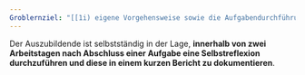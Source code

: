 ```yaml
---
Groblernziel: "[[1i) eigene Vorgehensweise sowie die Aufgabendurchführung im Team reflektieren und bei der Verbesserung der Arbeitsprozesse mitwirken]]"
---
```

Der Auszubildende ist selbstständig in der Lage, **innerhalb von zwei Arbeitstagen nach Abschluss einer Aufgabe eine Selbstreflexion durchzuführen und diese in einem kurzen Bericht zu dokumentieren**.